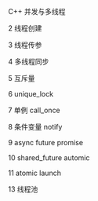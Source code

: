 C++ 并发与多线程

2 线程创建

3 线程传参

4 多线程同步

5 互斥量

6 unique_lock

7 单例 call_once

8 条件变量 notify

9 async future promise

10 shared_future automic

11 atomic launch

13 线程池